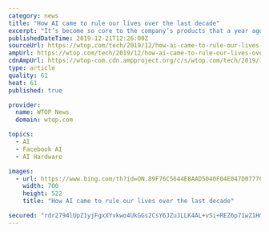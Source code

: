 ```yaml
---
category: news
title: "How AI came to rule our lives over the last decade"
excerpt: "It’s become so core to the company’s products that a year ago, Facebook’s chief AI scientist, Yann LeCun, told CNN Business that without deep ... Though much of this work is still in the research or early-development stages, there are startups — such as Mindstrong Health, which uses an app to measure moods in patients who are dealing ..."
publishedDateTime: 2019-12-21T12:26:00Z
sourceUrl: https://wtop.com/tech/2019/12/how-ai-came-to-rule-our-lives-over-the-last-decade/
ampUrl: https://wtop.com/tech/2019/12/how-ai-came-to-rule-our-lives-over-the-last-decade/amp/
cdnAmpUrl: https://wtop-com.cdn.ampproject.org/c/s/wtop.com/tech/2019/12/how-ai-came-to-rule-our-lives-over-the-last-decade/amp/
type: article
quality: 61
heat: 61
published: true

provider:
  name: WTOP News
  domain: wtop.com

topics:
  - AI
  - Facebook AI
  - AI Hardware

images:
  - url: https://www.bing.com/th?id=ON.89F76C5644E8AAD5040F04E047D0777C
    width: 700
    height: 522
    title: "How AI came to rule our lives over the last decade"

secured: "rdr2794lUpZ1yjFgxXYvkwo4UkGGs2CsY6JZuJLLK4AL+vSi+REZ6p71wZ1HmgI500CKiV6Tkp1excpePC9nD9yoCShCi+Z/4lE0ODrt2iCMDcmUyTZ/msMa/pFyAsRPxptDNp21fWxz7rcpokSJf5jT5GFoZL6ee8qcew7zmYJm3zqXdpTuRHk6z+i9214p5uC0+qwptyxQUYbsDxch2z50DSRiEr+IsQ3MT4YeKoJzLpBsekkbiI+sFUiTdnhYe8gRd28ZduTdGNacXRYkNQ==;5bMhbKpCS9K8oA1GJ2LQ+A=="
---
```


